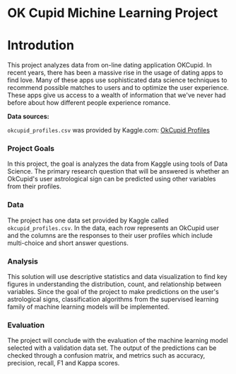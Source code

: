 # OK Cupid Michine Learning Project

# Introdution

This project analyzes data from on-line dating application OKCupid. In recent years, there has been a massive rise in the usage of dating apps to find love. Many of these apps use sophisticated data science techniques to recommend possible matches to users and to optimize the user experience. These apps give us access to a wealth of information that we've never had before about how different people experience romance.


**Data sources:**

`okcupid_profiles.csv` was provided by Kaggle.com: [OkCupid Profiles](https://www.kaggle.com/andrewmvd/okcupid-profiles)

### Project Goals

In this project, the goal is analyzes the data from Kaggle using tools of Data Science. The primary research question that will be answered is whether an OkCupid's user astrological sign can be predicted using other variables from their profiles.


### Data

The project has one data set provided by Kaggle called `okcupid_profiles.csv`. In the data, each row represents an OkCupid user and the columns are the responses to their user profiles which include multi-choice and short answer questions.

### Analysis

This solution will use descriptive statistics and data visualization to find key figures in understanding the distribution, count, and relationship between variables. Since the goal of the project to make predictions on the user's astrological signs, classification algorithms from the supervised learning family of machine learning models will be implemented. 

### Evaluation

The project will conclude with the evaluation of the machine learning model selected with a validation data set. The output of the predictions can be checked through a confusion matrix, and metrics such as accuracy, precision, recall, F1 and Kappa scores. 

